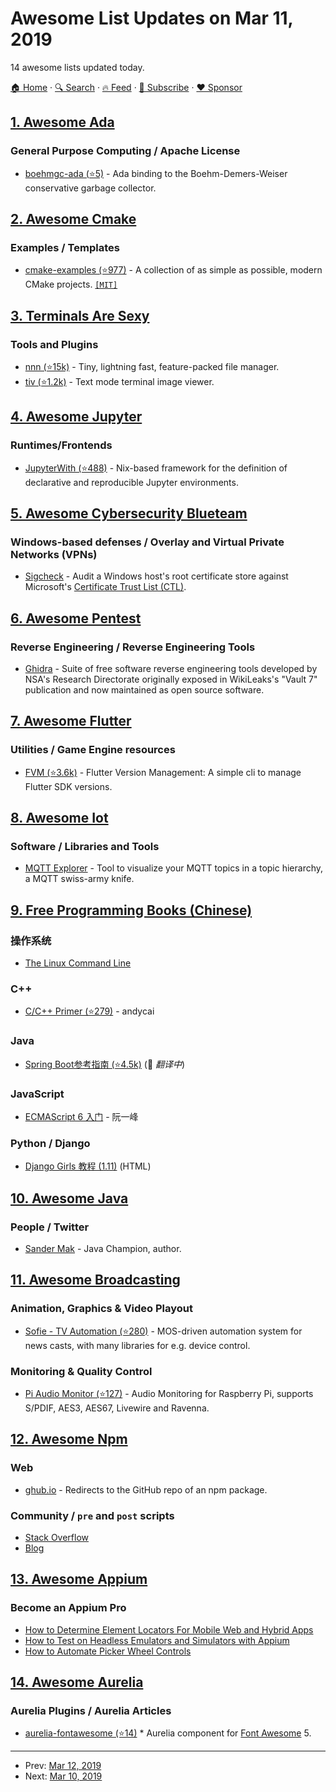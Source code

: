 # Awesome List Updates on Mar 11, 2019

14 awesome lists updated today.

[🏠 Home](/README.md) · [🔍 Search](https://www.trackawesomelist.com/search/) · [🔥 Feed](https://www.trackawesomelist.com/rss.xml) · [📮 Subscribe](https://trackawesomelist.us17.list-manage.com/subscribe?u=d2f0117aa829c83a63ec63c2f&id=36a103854c) · [❤️  Sponsor](https://github.com/sponsors/theowenyoung)



## [1. Awesome Ada](/content/ohenley/awesome-ada/README.md)

### General Purpose Computing / Apache License

*   [boehmgc-ada (⭐5)](https://github.com/ytomino/boehmgc-ada) - Ada binding to the Boehm-Demers-Weiser conservative garbage collector.

## [2. Awesome Cmake](/content/onqtam/awesome-cmake/README.md)

### Examples / Templates

*   [cmake-examples (⭐977)](https://github.com/pr0g/cmake-examples) - A collection of as simple as possible, modern CMake projects. [`[MIT]`](https://opensource.org/licenses/MIT)

## [3. Terminals Are Sexy](/content/k4m4/terminals-are-sexy/README.md)

### Tools and Plugins

*   [nnn (⭐15k)](https://github.com/jarun/nnn) - Tiny, lightning fast, feature-packed file manager.
*   [tiv (⭐1.2k)](https://github.com/stefanhaustein/TerminalImageViewer) - Text mode terminal image viewer.

## [4. Awesome Jupyter](/content/markusschanta/awesome-jupyter/README.md)

### Runtimes/Frontends

*   [JupyterWith (⭐488)](https://github.com/tweag/jupyterWith) - Nix-based framework for the definition of declarative and reproducible Jupyter environments.

## [5. Awesome Cybersecurity Blueteam](/content/fabacab/awesome-cybersecurity-blueteam/README.md)

### Windows-based defenses / Overlay and Virtual Private Networks (VPNs)

*   [Sigcheck](https://docs.microsoft.com/en-us/sysinternals/downloads/sigcheck) - Audit a Windows host's root certificate store against Microsoft's [Certificate Trust List (CTL)](https://docs.microsoft.com/en-us/windows/desktop/SecCrypto/certificate-trust-list-overview).

## [6. Awesome Pentest](/content/enaqx/awesome-pentest/README.md)

### Reverse Engineering / Reverse Engineering Tools

*   [Ghidra](https://www.ghidra-sre.org/) - Suite of free software reverse engineering tools developed by NSA's Research Directorate originally exposed in WikiLeaks's "Vault 7" publication and now maintained as open source software.

## [7. Awesome Flutter](/content/Solido/awesome-flutter/README.md)

### Utilities / Game Engine resources

*   [FVM (⭐3.6k)](https://github.com/leoafarias/fvm) <!--stargazers:leoafarias/fvm--> - Flutter Version Management: A simple cli to manage Flutter SDK versions.

## [8. Awesome Iot](/content/HQarroum/awesome-iot/README.md)

### Software / Libraries and Tools

*   [MQTT Explorer](https://thomasnordquist.github.io/MQTT-Explorer/) - Tool to visualize your MQTT topics in a topic hierarchy, a MQTT swiss-army knife.

## [9. Free Programming Books (Chinese)](/content/EbookFoundation/free-programming-books/books/free-programming-books-zh/README.md)

### 操作系统

*   [The Linux Command Line](http://billie66.github.io/TLCL/index.html)

### C++

*   [C/C++ Primer (⭐279)](https://github.com/andycai/cprimer) - andycai

### Java

*   [Spring Boot参考指南 (⭐4.5k)](https://github.com/qibaoguang/Spring-Boot-Reference-Guide) (:construction: *翻译中*)

### JavaScript

*   [ECMAScript 6 入门](http://es6.ruanyifeng.com) - 阮一峰

### Python / Django

*   [Django Girls 教程 (1.11)](https://tutorial.djangogirls.org/zh/) (HTML)

## [10. Awesome Java](/content/akullpp/awesome-java/README.md)

### People / Twitter

*   [Sander Mak](https://twitter.com/Sander_Mak) - Java Champion, author.

## [11. Awesome Broadcasting](/content/ebu/awesome-broadcasting/README.md)

### Animation, Graphics & Video Playout

*   [Sofie - TV Automation (⭐280)](https://github.com/nrkno/Sofie-TV-automation) - MOS-driven automation system for news casts, with many libraries for e.g. device control.

### Monitoring & Quality Control

*   [Pi Audio Monitor (⭐127)](https://github.com/martim01/pam) - Audio Monitoring for Raspberry Pi, supports S/PDIF, AES3, AES67, Livewire and Ravenna.

## [12. Awesome Npm](/content/sindresorhus/awesome-npm/README.md)

### Web

*   [ghub.io](https://ghub.io) - Redirects to the GitHub repo of an npm package.

### Community / `pre` and `post` scripts

*   [Stack Overflow](https://stackoverflow.com/questions/tagged/npm)
*   [Blog](https://blog.npmjs.org)

## [13. Awesome Appium](/content/SrinivasanTarget/awesome-appium/README.md)

### Become an Appium Pro

*   [How to Determine Element Locators For Mobile Web and Hybrid Apps](https://appiumpro.com/editions/57)
*   [How to Test on Headless Emulators and Simulators with Appium](https://appiumpro.com/editions/58)
*   [How to Automate Picker Wheel Controls](https://appiumpro.com/editions/59)

## [14. Awesome Aurelia](/content/aurelia-contrib/awesome-aurelia/README.md)

### Aurelia Plugins / Aurelia Articles

*   [aurelia-fontawesome (⭐14)](https://github.com/jmzagorski/aurelia-fontawesome) \*  Aurelia component for [Font Awesome](https://fontawesome.com/) 5.

---

- Prev: [Mar 12, 2019](/content/2019/03/12/README.md)
- Next: [Mar 10, 2019](/content/2019/03/10/README.md)